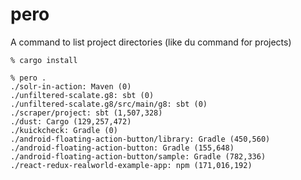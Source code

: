 # pero
A command to list project directories (like du command for projects)

```
% cargo install

% pero .
./solr-in-action: Maven (0)
./unfiltered-scalate.g8: sbt (0)
./unfiltered-scalate.g8/src/main/g8: sbt (0)
./scraper/project: sbt (1,507,328)
./dust: Cargo (129,257,472)
./kuickcheck: Gradle (0)
./android-floating-action-button/library: Gradle (450,560)
./android-floating-action-button: Gradle (155,648)
./android-floating-action-button/sample: Gradle (782,336)
./react-redux-realworld-example-app: npm (171,016,192)
```
